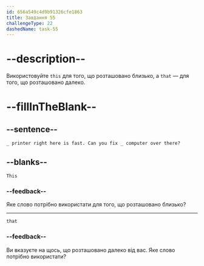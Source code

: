 ```yaml
---
id: 656a549c4d9b91326cfe1863
title: Завдання 55
challengeType: 22
dashedName: task-55
---
```


# --description--

Використовуйте `this` для того, що розташовано близько, а `that` — для того, що розташовано далеко.

# --fillInTheBlank--

## --sentence--

`_ printer right here is fast. Can you fix _ computer over there?`

## --blanks--

`This`

### --feedback--

Яке слово потрібно використати для того, що розташовано близько?

---

`that`

### --feedback--

Ви вказуєте на щось, що розташовано далеко від вас. Яке слово потрібно використати?
